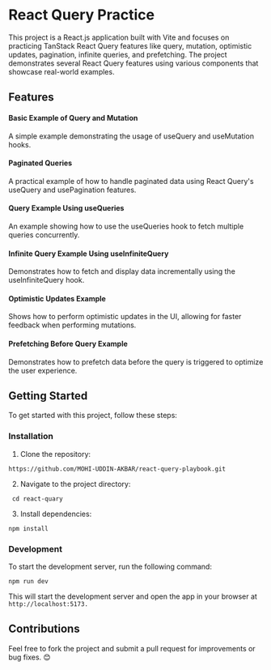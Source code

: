 # React Query Practice

This project is a React.js application built with Vite and focuses on practicing TanStack React Query features like query, mutation, optimistic updates, pagination, infinite queries, and prefetching. The project demonstrates several React Query features using various components that showcase real-world examples.

## Features

#### Basic Example of Query and Mutation

A simple example demonstrating the usage of useQuery and useMutation hooks.

#### Paginated Queries

A practical example of how to handle paginated data using React Query's useQuery and usePagination features.

#### Query Example Using useQueries

An example showing how to use the useQueries hook to fetch multiple queries concurrently.

#### Infinite Query Example Using useInfiniteQuery

Demonstrates how to fetch and display data incrementally using the useInfiniteQuery hook.

#### Optimistic Updates Example

Shows how to perform optimistic updates in the UI, allowing for faster feedback when performing mutations.

#### Prefetching Before Query Example

Demonstrates how to prefetch data before the query is triggered to optimize the user experience.

## Getting Started

To get started with this project, follow these steps:

### Installation

1. Clone the repository:

```
https://github.com/MOHI-UDDIN-AKBAR/react-query-playbook.git
```

2. Navigate to the project directory:

```
 cd react-quary
```

3. Install dependencies:

```
npm install
```

### Development

To start the development server, run the following command:

```
npm run dev
```

This will start the development server and open the app in your browser at `http://localhost:5173.`

## Contributions

Feel free to fork the project and submit a pull request for improvements or bug fixes. 😊
